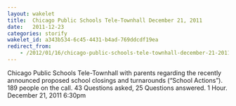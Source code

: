 ```yaml
---
layout: wakelet
title:  Chicago Public Schools Tele-Townhall December 21, 2011
date:   2011-12-23
categories: storify
wakelet_id: a343b534-6c45-4431-b4ad-769ddcdf19ea
redirect_from:
    - /2012/01/16/chicago-public-schools-tele-townhall-december-21-2011/
---
```


Chicago Public Schools Tele-Townhall with parents regarding the recently announced proposed school closings and turnarounds (“School Actions”). 189 people on the call. 43 Questions asked, 25 Questions answered. 1 Hour. December 21, 2011 6:30pm

